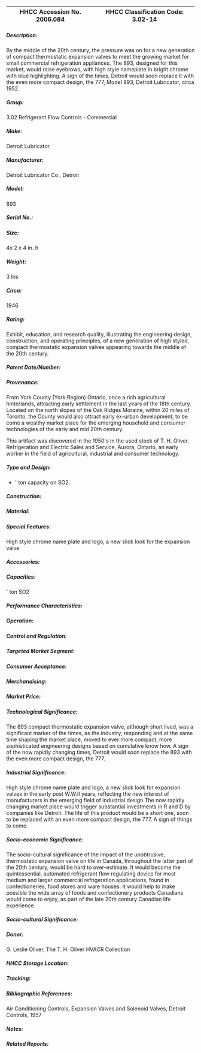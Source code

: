 | **HHCC Accession No. 2006.084** |**HHCC Classification Code:  3.02-14**|
| ----------- | ----------- |
##### Description:
By the middle of the 20th century, the pressure was on for a new generation of compact thermostatic expansion valves to meet the growing market for small commercial refrigeration appliances. The 893, designed for this market, would raise eyebrows, with high style nameplate in bright chrome with blue highlighting. A sign of the times, Detroit would soon replace it with the even more compact design, the 777, Model 893, Detroit Lubricator, circa 1952.
##### Group:
3.02 Refrigerant Flow Controls - Commercial

##### Make:
Detroit Lubricator

##### Manufacturer:
Detroit Lubricator Co., Detroit

##### Model:
893

##### Serial No.:


##### Size:
4x 2 x 4 in. h

##### Weight:
3 lbs

##### Circa:
1946

##### Rating:
Exhibit, education, and research quality, illustrating the engineering design, construction, and operating principles, of a new generation of high styled, compact thermostatic expansion valves appearing towards the middle of the 20th century.

##### Patent Date/Number:


##### Provenance:
From York County (York Region) Ontario, once a rich agricultural hinterlands, attracting early settlement in the last years of the 18th century. Located on the north slopes of the Oak Ridges Moraine, within 20 miles of Toronto, the County would also attract early ex-urban development, to be come a wealthy market place for the emerging household and consumer technologies of the early and mid 20th century. 

This artifact was discovered in the 1950's in the used stock of T. H. Oliver, Refrigeration and Electric Sales and Service, Aurora, Ontario, an early worker in the field of agricultural, industrial and consumer technology.

##### Type and Design:
- ' ton capacity on SO2.

##### Construction:


##### Material:


##### Special Features:
High style chrome name plate and logo, a new slick look for the expansion valve

##### Accessories:


##### Capacities:
' ton SO2

##### Performance Characteristics:


##### Operation:


##### Control and Regulation:


##### Targeted Market Segment:


##### Consumer Acceptance:


##### Merchandising:


##### Market Price:


##### Technological Significance:
The 893 compact thermostatic expansion valve, although short lived, was a significant marker of the times, as the industry, responding and at the same time shaping the market place, moved to ever more compact, more sophisticated engineering designs based on cumulative know how.  A sign of the now rapidly changing times, Detroit would soon replace the 893 with the even more compact design, the 777.

##### Industrial Significance:
High style chrome name plate and logo, a new slick look for expansion valves in the early post W.W.II years, reflecting the new interest of manufacturers in the emerging field of industrial design 
The now rapidly changing market place would trigger substantial investments in R and D by companies like Detroit. The life of this product would be a short one, soon to be replaced with an even more compact design, the 777. A sign of things to come.

##### Socio-economic Significance:
The socio-cultural significance of the impact of the unobtrusive, thermostatic  expansion valve on life in Canada, throughout the latter part of the 20th century, would be hard to over-estimate. 
It would become the quintessential, automated refrigerant flow regulating device for most medium and larger commercial refrigeration applications, found in confectioneries, food stores and ware houses. It would help to make possible the wide array of foods and confectionery products Canadians would come to enjoy, as part of the late 20th century Canadian life experience.

##### Socio-cultural Significance:


##### Donor:
G. Leslie Oliver, The T. H. Oliver HVACR Collection

##### HHCC Storage Location:


##### Tracking:


##### Bibliographic References:
Air Conditioning Controls, Expansion Valves and Solenoid Valves, Detroit Controls, 1957

##### Notes:


##### Related Reports:

